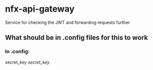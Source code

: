 # nfx-api-gateway
Service for checking the JWT and forwarding requests further

## What should be in .config files for this to work

### In .config:

secret_key *secret_key*
